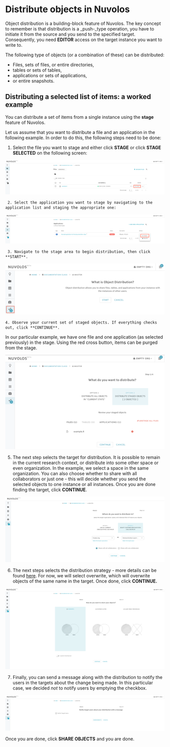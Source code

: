 # Distribute objects in Nuvolos

Object distribution is a building-block feature of Nuvolos. The key concept to remember is that distribution is a _push-_type operation, you have to initiate it from the source and you send to the specified target. Consequently, you need **EDITOR** access on the target instance you want to write to.

The following type of objects \(or a combination of these\) can be distributed:

* Files, sets of files, or entire directories,
* tables or sets of tables,
* applications or sets of applications,
* or entire snapshots.



## Distributing a selected list of items: a worked example

You can distribute a set of items from a single instance using the **stage** feature of Nuvolos.

Let us assume that you want to distribute a file and an application in the following example. In order to do this, the following steps need to be done:

1. Select the file you want to stage and either click **STAGE** or click **STAGE SELECTED** on the following screen:

![Staging a file called example.R](../../.gitbook/assets/screen-shot-2019-12-09-at-10.36.28.png)

     2. Select the application you want to stage by navigating to the application list and staging the appropriate one:

![Staging an application](../../.gitbook/assets/screen-shot-2019-12-09-at-10.36.53.png)

     3. Navigate to the stage area to begin distribution, then click **START**.

![Clicking the distribution button takes you to the initial step of the distribution process.](../../.gitbook/assets/screen-shot-2019-12-09-at-17.51.36.png)

    4. Observe your current set of staged objects. If everything checks out, click **CONTINUE**.   
In our particular example, we have one file and one application \(as selected previously\) in the stage. Using the red cross button, items can be purged from the stage.

![](../../.gitbook/assets/screen-shot-2019-12-09-at-17.55.50.png)



5. The next step selects the target for distribution. It is possible to remain in the current research context,  or distribute into some other space or even organization. In the example, we select a space in the same organization. You can also choose whether to share with all collaborators or just one - this will decide whether you send the selected objects to one instance or all instances. Once you are done finding the target, click **CONTINUE**.

![](../../.gitbook/assets/screen-shot-2019-12-09-at-18.12.25.png)

6. The next steps selects the distribution strategy - more details can be found [here](distribution-strategies.md). For now, we will select overwrite, which will overwrite objects of the same name in the target. Once done, click **CONTINUE.**

![](../../.gitbook/assets/screen-shot-2019-12-09-at-18.14.22.png)

7. Finally, you can send a message along with the distribution to notify the users in the targets about the change being made. In this particular case, we decided _not_ to notify users by emptying the checkbox.

![](../../.gitbook/assets/screen-shot-2019-12-09-at-18.16.36.png)

Once you are done, click **SHARE OBJECTS** and you are done.

